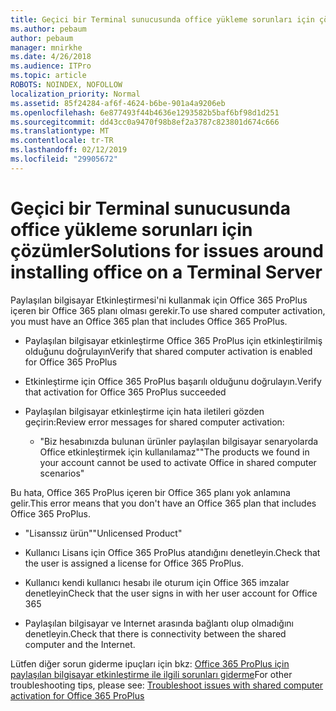 ```yaml
---
title: Geçici bir Terminal sunucusunda office yükleme sorunları için çözümler
ms.author: pebaum
author: pebaum
manager: mnirkhe
ms.date: 4/26/2018
ms.audience: ITPro
ms.topic: article
ROBOTS: NOINDEX, NOFOLLOW
localization_priority: Normal
ms.assetid: 85f24284-af6f-4624-b6be-901a4a9206eb
ms.openlocfilehash: 6e877493f44b4636e1293582b5baf6bf98d1d251
ms.sourcegitcommit: dd43cc0a9470f98b8ef2a3787c823801d674c666
ms.translationtype: MT
ms.contentlocale: tr-TR
ms.lasthandoff: 02/12/2019
ms.locfileid: "29905672"
---
```

# <a name="solutions-for-issues-around-installing-office-on-a-terminal-server"></a><span data-ttu-id="93f2e-102">Geçici bir Terminal sunucusunda office yükleme sorunları için çözümler</span><span class="sxs-lookup"><span data-stu-id="93f2e-102">Solutions for issues around installing office on a Terminal Server</span></span>

<span data-ttu-id="93f2e-103">Paylaşılan bilgisayar Etkinleştirmesi'ni kullanmak için Office 365 ProPlus içeren bir Office 365 planı olması gerekir.</span><span class="sxs-lookup"><span data-stu-id="93f2e-103">To use shared computer activation, you must have an Office 365 plan that includes Office 365 ProPlus.</span></span>
  
- <span data-ttu-id="93f2e-104">Paylaşılan bilgisayar etkinleştirme Office 365 ProPlus için etkinleştirilmiş olduğunu doğrulayın</span><span class="sxs-lookup"><span data-stu-id="93f2e-104">Verify that shared computer activation is enabled for Office 365 ProPlus</span></span>
    
- <span data-ttu-id="93f2e-105">Etkinleştirme için Office 365 ProPlus başarılı olduğunu doğrulayın.</span><span class="sxs-lookup"><span data-stu-id="93f2e-105">Verify that activation for Office 365 ProPlus succeeded</span></span>
    
- <span data-ttu-id="93f2e-106">Paylaşılan bilgisayar etkinleştirme için hata iletileri gözden geçirin:</span><span class="sxs-lookup"><span data-stu-id="93f2e-106">Review error messages for shared computer activation:</span></span>
    
  - <span data-ttu-id="93f2e-107">"Biz hesabınızda bulunan ürünler paylaşılan bilgisayar senaryolarda Office etkinleştirmek için kullanılamaz"</span><span class="sxs-lookup"><span data-stu-id="93f2e-107">"The products we found in your account cannot be used to activate Office in shared computer scenarios"</span></span>
  
<span data-ttu-id="93f2e-108">Bu hata, Office 365 ProPlus içeren bir Office 365 planı yok anlamına gelir.</span><span class="sxs-lookup"><span data-stu-id="93f2e-108">This error means that you don't have an Office 365 plan that includes Office 365 ProPlus.</span></span>
    
  - <span data-ttu-id="93f2e-109">"Lisanssız ürün"</span><span class="sxs-lookup"><span data-stu-id="93f2e-109">"Unlicensed Product"</span></span>
    
  - <span data-ttu-id="93f2e-110">Kullanıcı Lisans için Office 365 ProPlus atandığını denetleyin.</span><span class="sxs-lookup"><span data-stu-id="93f2e-110">Check that the user is assigned a license for Office 365 ProPlus.</span></span>
    
  - <span data-ttu-id="93f2e-111">Kullanıcı kendi kullanıcı hesabı ile oturum için Office 365 imzalar denetleyin</span><span class="sxs-lookup"><span data-stu-id="93f2e-111">Check that the user signs in with her user account for Office 365</span></span>
    
  - <span data-ttu-id="93f2e-112">Paylaşılan bilgisayar ve Internet arasında bağlantı olup olmadığını denetleyin.</span><span class="sxs-lookup"><span data-stu-id="93f2e-112">Check that there is connectivity between the shared computer and the Internet.</span></span>
    
<span data-ttu-id="93f2e-113">Lütfen diğer sorun giderme ipuçları için bkz: [Office 365 ProPlus için paylaşılan bilgisayar etkinleştirme ile ilgili sorunları giderme](https://docs.microsoft.com/DeployOffice/troubleshoot-issues-with-shared-computer-activation-for-office-365-proplus)</span><span class="sxs-lookup"><span data-stu-id="93f2e-113">For other troubleshooting tips, please see: [Troubleshoot issues with shared computer activation for Office 365 ProPlus](https://docs.microsoft.com/DeployOffice/troubleshoot-issues-with-shared-computer-activation-for-office-365-proplus)</span></span>
  

